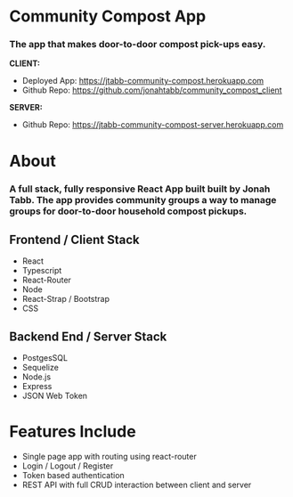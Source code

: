 # Community Compost App
### The app that makes door-to-door compost pick-ups easy.
**CLIENT:**
- Deployed App: https://jtabb-community-compost.herokuapp.com
- Github Repo: https://github.com/jonahtabb/community_compost_client

**SERVER:**
- Github Repo: https://jtabb-community-compost-server.herokuapp.com

# About
### A full stack, fully responsive React App built built by Jonah Tabb. The app provides community groups a way to manage groups for door-to-door household compost pickups. 
## Frontend / Client Stack
- React
- Typescript
- React-Router
- Node
- React-Strap / Bootstrap
- CSS
## Backend End / Server Stack
- PostgesSQL
- Sequelize
- Node.js
- Express
- JSON Web Token
# Features Include
- Single page app with routing using react-router
- Login / Logout / Register
- Token based authentication
- REST API with full CRUD interaction between client and server
  
